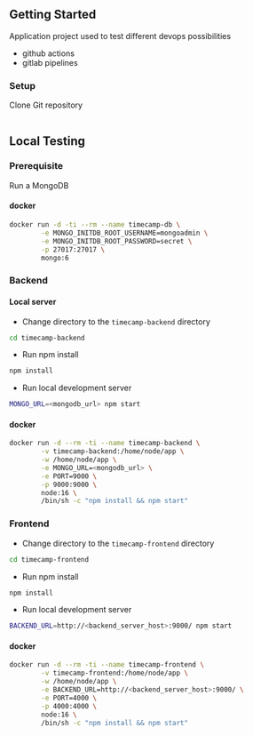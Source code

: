 ## Getting Started
Application project used to test different devops possibilities
- github actions
- gitlab pipelines

### Setup
Clone Git repository
```sh

```

## Local Testing
### Prerequisite
Run a MongoDB

#### docker 
```sh
docker run -d -ti --rm --name timecamp-db \
		-e MONGO_INITDB_ROOT_USERNAME=mongoadmin \
		-e MONGO_INITDB_ROOT_PASSWORD=secret \
		-p 27017:27017 \
		mongo:6 
```

### Backend
#### Local server
- Change directory to the `timecamp-backend` directory 
```sh
cd timecamp-backend
```

- Run npm install
```sh
npm install
```

- Run local development server
```sh
MONGO_URL=<mongodb_url> npm start
```

#### docker 
```sh
docker run -d --rm -ti --name timecamp-backend \
		-v timecamp-backend:/home/node/app \
		-w /home/node/app \
		-e MONGO_URL=<mongodb_url> \
		-e PORT=9000 \
		-p 9000:9000 \
		node:16 \
		/bin/sh -c "npm install && npm start"
```


### Frontend
- Change directory to the `timecamp-frontend` directory 
```sh
cd timecamp-frontend
```

- Run npm install
```sh
npm install
```

- Run local development server
```sh
BACKEND_URL=http://<backend_server_host>:9000/ npm start
```
#### docker 
```sh
docker run -d --rm -ti --name timecamp-frontend \
		-v timecamp-frontend:/home/node/app \
		-w /home/node/app \
		-e BACKEND_URL=http://<backend_server_host>:9000/ \
		-e PORT=4000 \
		-p 4000:4000 \
		node:16 \
		/bin/sh -c "npm install && npm start"
```



